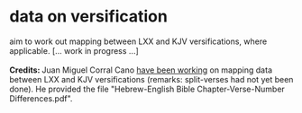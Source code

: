 # data on versification

aim to work out mapping between LXX and KJV versifications, where applicable. [... work in progress ...]<br>
<br>
<b>Credits: </b>Juan Miguel Corral Cano <a href='http://www.biblesupport.com/e-sword-downloads/file/10851-complete-greek-bible-with-nt-variants-and-ot-alternate-texts/'>have been working</a> on mapping data between LXX and KJV versifications (remarks: split-verses had not yet been done).  He provided the file "Hebrew-English Bible Chapter-Verse-Number Differences.pdf".
